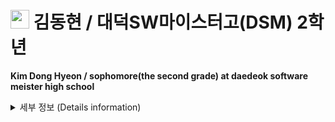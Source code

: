 #  <img src="https://user-images.githubusercontent.com/48408417/87502548-c45f5000-c69c-11ea-8101-20bbc14ea002.jpg" width='30'>  김동현 / 대덕SW마이스터고(DSM) 2학년 
**Kim Dong Hyeon / sophomore(the second grade) at daedeok software meister high school**

<details>
  <summary>세부 정보 (Details information)</summary>

## 🌱 I’m currently learning :
- **Python!**
  - Crawling  
  - Django Framework  
- Java Script
  - FrontEnd development with HTML5, CSS3
- Linux Shell Script  
- SQL grammar

## 🍀 I'm learning as a hobby :
- Flutter
- Java
- Node.js

## 📫 How to reach me:
- Email : kiback2826@naver.com

## 😊 Fun fact:
- I like philosophy and theology.
- I meditate often. 

##  <img src="https://user-images.githubusercontent.com/48408417/87502548-c45f5000-c69c-11ea-8101-20bbc14ea002.jpg" width='30'> my motto :
![바탕화면_동산2_역지사지](https://user-images.githubusercontent.com/48408417/87502279-27041c00-c69c-11ea-8a5c-8926654ead7e.jpg)

</details>
